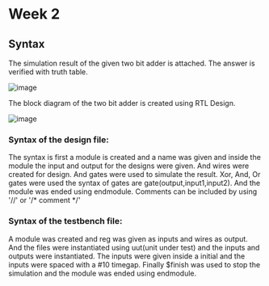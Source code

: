 # Week 2
## Syntax

The simulation result of the given two bit adder is attached. The answer is verified with truth table.


![image](https://user-images.githubusercontent.com/115063170/195974135-ad5f0565-7964-4402-887b-ccbe906ccc45.png)

The block diagram of the two bit adder is created using RTL Design.


![image](https://user-images.githubusercontent.com/115063170/195974315-11a6bf6e-e1d2-467f-b15b-46c155907749.png)


### Syntax of the design file:

The syntax is first a module is created and a name was given and inside the module the input and output for the designs were given.
And wires were created for design. And gates were used to simulate the result. Xor, And, Or gates were used the syntax of gates are 
gate(output,input1,input2).
And the module was ended using endmodule. Comments can be included by using '//' or '/* comment */'

### Syntax of the testbench file:
A module was created and reg was given as inputs and wires as output.
And the files were instantiated using uut(unit under test) and the inputs and outputs were instantiated.
The inputs were given inside a initial and the inputs were spaced with a #10 timegap.
Finally $finish was used to stop the simulation and the module was ended using endmodule.
